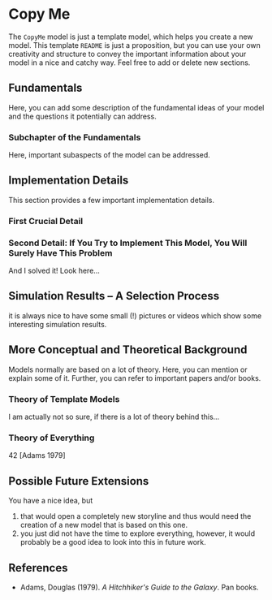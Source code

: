 # Copy Me

The `CopyMe` model is just a template model, which helps you create a new model. This template `README` is just a proposition, but you can use your own creativity and structure to convey the important information about your model in a nice and catchy way. Feel free to add or delete new sections.

## Fundamentals

Here, you can add some description of the fundamental ideas of your model and the questions it potentially can address.

### Subchapter of the Fundamentals

Here, important subaspects of the model can be addressed.

## Implementation Details

This section provides a few important implementation details.

### First Crucial Detail

### Second Detail: If You Try to Implement This Model, You Will Surely Have This Problem

And I solved it! Look here...

## Simulation Results – A Selection Process

it is always nice to have some small (!) pictures or videos which show some interesting simulation results.

## More Conceptual and Theoretical Background

Models normally are based on a lot of theory. Here, you can mention or explain some of it. Further, you can refer to important papers and/or books.

### Theory of Template Models

I am actually not so sure, if there is a lot of theory behind this...

### Theory of Everything

42 [Adams 1979]

## Possible Future Extensions

You have a nice idea, but

1. that would open a completely new storyline and thus would need the creation of a new model that is based on this one.
2. you just did not have the time to explore everything, however, it would probably be a good idea to look into this in future work.

## References
- Adams, Douglas (1979). _A Hitchhiker's Guide to the Galaxy_. Pan books.